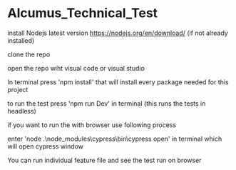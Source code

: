 # Alcumus_Technical_Test
install Nodejs latest version https://nodejs.org/en/download/ (if not already installed)

clone the repo

open the repo wiht visual code or visual studio

In terminal press 'npm install' that will install every package needed for this project

to run the test press 'npm run Dev' in terminal (this runs the tests in headless)

if you want to run the with browser use following process

enter 'node .\node_modules\cypress\bin\cypress open' in terminal which will open cypress window

You can run individual feature file and see the test run on browser
